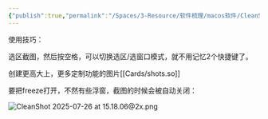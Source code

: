 ```yaml
---
{"publish":true,"permalink":"/Spaces/3-Resource/软件梳理/macos软件/CleanShot X.md","title":"CleanShot X","created":"2025-04-03","modified":"2025-07-26","published":"2025-07-26T15:18:48.376+08:00","tags":["macOS软件","截图工具"],"cssclasses":""}
---
```



使用技巧：

选区截图，然后按空格，可以切换选区/选窗口模式，就不用记忆2个快捷键了。

创建更高大上，更多定制功能的图片[[Cards/shots.so]]

要把freeze打开，不然有些浮窗，截图的时候会被自动关闭：

![CleanShot 2025-07-26 at 15.18.06@2x.png](https://pub-pic.oldwinter.top/2025/07/522c3fce10c74fbd6803fb434ae55a7f.png)
